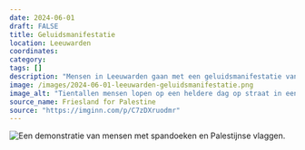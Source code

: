 ```yaml
---
date: 2024-06-01
draft: FALSE
title: Geluidsmanifestatie
location: Leeuwarden
coordinates: 
category: 
tags: []
description: "Mensen in Leeuwarden gaan met een geluidsmanifestatie vanaf de Nieuwestad de straat op om zich te laten horen voor Palestina. "
image: /images/2024-06-01-leeuwarden-geluidsmanifestatie.png
image_alt: "Tientallen mensen lopen op een heldere dag op straat in een binnenstad met Palestijnse vlaggen, spandoeken, en kuffiya om."
source_name: Friesland for Palestine
source: "https://imginn.com/p/C7zDXruodmr"
---
```

![Een demonstratie van mensen met spandoeken en Palestijnse vlaggen.](assets/images/2024-06-01-leeuwarden_anonymized.png)
